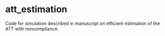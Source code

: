 # att_estimation
Code for simulation described in manuscript on efficient estimation of the ATT with noncompliance.
